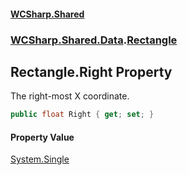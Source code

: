 #### [WCSharp.Shared](README.md 'README')
### [WCSharp.Shared.Data](WCSharp.Shared.Data.md 'WCSharp.Shared.Data').[Rectangle](WCSharp.Shared.Data.Rectangle.md 'WCSharp.Shared.Data.Rectangle')

## Rectangle.Right Property

The right-most X coordinate.

```csharp
public float Right { get; set; }
```

#### Property Value
[System.Single](https://docs.microsoft.com/en-us/dotnet/api/System.Single 'System.Single')